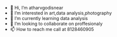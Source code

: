 - 👋 Hi, I’m atharvgodisnear 
- 👀 I’m interested in art,data analysis,photography
- 🌱 I’m currently learning data analysis
- 💞️ I’m looking to collaborate on proffesionaly 
- 📫 How to reach me call at 8128460905

<!---
atharvgodisnear/atharvgodisnear is a ✨ special ✨ repository because its `README.md` (this file) appears on your GitHub profile.
You can click the Preview link to take a look at your changes.
--->
